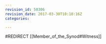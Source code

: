 ```yaml
---
revision_id: 50306
revision_date: 2017-03-30T10:10:16Z
categories:

---
```


#REDIRECT [[Member_of_the_Synod#Witness]]